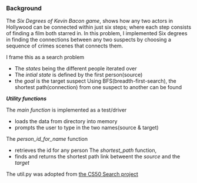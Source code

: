 
### **Background**

The *Six Degrees of Kevin Bacon game*, shows how any two actors in Hollywood can be connected within just six steps;
where each step consists of finding a film both starred in.
In this problem, I implemented Six degrees in finding the connections between any two suspects by choosing a sequence of crimes scenes that connects them.

I frame this as a search problem
- The *states* being the different people iterated over
- The *intial state* is defined by the first person(source)
- the *goal* is the target suspect
Using BFS(breadth-first-search), the shortest path(connection) from one suspect to another can be found 


***Utility functions***

The *main function* is implemented as a test/driver
- loads the data from directory into memory 
- prompts the user to type in the two names(source & target)

The *person_id_for_name* function 
- retrieves the id for any person
The *shortest_path* function, 
- finds and returns the shortest path link betweent the *source* and the *target* 

The util.py was adopted from [the CS50 Search project](https://learning.edx.org/course/course-v1:HarvardX+CS50AI+1T2020/block-v1:HarvardX+CS50AI+1T2020+type@sequential+block@918082613c254e2da55e31d1894bc4be/block-v1:HarvardX+CS50AI+1T2020+type@vertical+block@d8a51672180d461d9e0a9ca02870d0d9)
